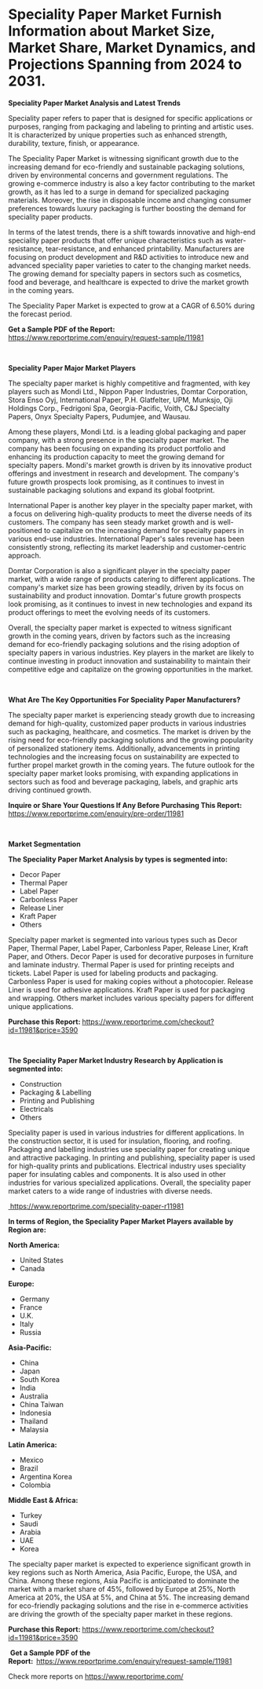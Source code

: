 <p><h1>Speciality Paper Market Furnish Information about Market Size, Market Share, Market Dynamics, and Projections Spanning from 2024 to 2031.</h1></p><p><strong>Speciality Paper Market Analysis and Latest Trends</strong></p>
<p><p>Speciality paper refers to paper that is designed for specific applications or purposes, ranging from packaging and labeling to printing and artistic uses. It is characterized by unique properties such as enhanced strength, durability, texture, finish, or appearance.</p><p>The Speciality Paper Market is witnessing significant growth due to the increasing demand for eco-friendly and sustainable packaging solutions, driven by environmental concerns and government regulations. The growing e-commerce industry is also a key factor contributing to the market growth, as it has led to a surge in demand for specialized packaging materials. Moreover, the rise in disposable income and changing consumer preferences towards luxury packaging is further boosting the demand for speciality paper products.</p><p>In terms of the latest trends, there is a shift towards innovative and high-end speciality paper products that offer unique characteristics such as water-resistance, tear-resistance, and enhanced printability. Manufacturers are focusing on product development and R&D activities to introduce new and advanced speciality paper varieties to cater to the changing market needs. The growing demand for specialty papers in sectors such as cosmetics, food and beverage, and healthcare is expected to drive the market growth in the coming years.</p><p>The Speciality Paper Market is expected to grow at a CAGR of 6.50% during the forecast period.</p></p>
<p><strong>Get a Sample PDF of the Report:&nbsp;</strong> <a href="https://www.reportprime.com/enquiry/request-sample/11981">https://www.reportprime.com/enquiry/request-sample/11981</a></p>
<p>&nbsp;</p>
<p><strong>Speciality Paper Major Market Players</strong></p>
<p><p>The specialty paper market is highly competitive and fragmented, with key players such as Mondi Ltd., Nippon Paper Industries, Domtar Corporation, Stora Enso Oyj, International Paper, P.H. Glatfelter, UPM, Munksjo, Oji Holdings Corp., Fedrigoni Spa, Georgia-Pacific, Voith, C&J Specialty Papers, Onyx Specialty Papers, Pudumjee, and Wausau.</p><p>Among these players, Mondi Ltd. is a leading global packaging and paper company, with a strong presence in the specialty paper market. The company has been focusing on expanding its product portfolio and enhancing its production capacity to meet the growing demand for specialty papers. Mondi's market growth is driven by its innovative product offerings and investment in research and development. The company's future growth prospects look promising, as it continues to invest in sustainable packaging solutions and expand its global footprint.</p><p>International Paper is another key player in the specialty paper market, with a focus on delivering high-quality products to meet the diverse needs of its customers. The company has seen steady market growth and is well-positioned to capitalize on the increasing demand for specialty papers in various end-use industries. International Paper's sales revenue has been consistently strong, reflecting its market leadership and customer-centric approach.</p><p>Domtar Corporation is also a significant player in the specialty paper market, with a wide range of products catering to different applications. The company's market size has been growing steadily, driven by its focus on sustainability and product innovation. Domtar's future growth prospects look promising, as it continues to invest in new technologies and expand its product offerings to meet the evolving needs of its customers.</p><p>Overall, the specialty paper market is expected to witness significant growth in the coming years, driven by factors such as the increasing demand for eco-friendly packaging solutions and the rising adoption of specialty papers in various industries. Key players in the market are likely to continue investing in product innovation and sustainability to maintain their competitive edge and capitalize on the growing opportunities in the market.</p></p>
<p>&nbsp;</p>
<p><strong>What Are The Key Opportunities For Speciality Paper Manufacturers?</strong></p>
<p><p>The specialty paper market is experiencing steady growth due to increasing demand for high-quality, customized paper products in various industries such as packaging, healthcare, and cosmetics. The market is driven by the rising need for eco-friendly packaging solutions and the growing popularity of personalized stationery items. Additionally, advancements in printing technologies and the increasing focus on sustainability are expected to further propel market growth in the coming years. The future outlook for the specialty paper market looks promising, with expanding applications in sectors such as food and beverage packaging, labels, and graphic arts driving continued growth.</p></p>
<p><strong>Inquire or Share Your Questions If Any Before Purchasing This Report:</strong> <a href="https://www.reportprime.com/enquiry/pre-order/11981">https://www.reportprime.com/enquiry/pre-order/11981</a></p>
<p>&nbsp;</p>
<p><strong>Market Segmentation</strong></p>
<p><strong>The Speciality Paper Market Analysis by types is segmented into:</strong></p>
<p><ul><li>Decor Paper</li><li>Thermal Paper</li><li>Label Paper</li><li>Carbonless Paper</li><li>Release Liner</li><li>Kraft Paper</li><li>Others</li></ul></p>
<p><p>Specialty paper market is segmented into various types such as Decor Paper, Thermal Paper, Label Paper, Carbonless Paper, Release Liner, Kraft Paper, and Others. Decor Paper is used for decorative purposes in furniture and laminate industry. Thermal Paper is used for printing receipts and tickets. Label Paper is used for labeling products and packaging. Carbonless Paper is used for making copies without a photocopier. Release Liner is used for adhesive applications. Kraft Paper is used for packaging and wrapping. Others market includes various specialty papers for different unique applications.</p></p>
<p><strong>Purchase this Report:&nbsp;</strong><a href="https://www.reportprime.com/checkout?id=11981&price=3590">https://www.reportprime.com/checkout?id=11981&price=3590</a></p>
<p>&nbsp;</p>
<p><strong>The Speciality Paper Market Industry Research by Application is segmented into:</strong></p>
<p><ul><li>Construction</li><li>Packaging & Labelling</li><li>Printing and Publishing</li><li>Electricals</li><li>Others</li></ul></p>
<p><p>Speciality paper is used in various industries for different applications. In the construction sector, it is used for insulation, flooring, and roofing. Packaging and labelling industries use speciality paper for creating unique and attractive packaging. In printing and publishing, speciality paper is used for high-quality prints and publications. Electrical industry uses speciality paper for insulating cables and components. It is also used in other industries for various specialized applications. Overall, the speciality paper market caters to a wide range of industries with diverse needs.</p></p>
<p><a href="https://www.reportprime.com/speciality-paper-r11981">&nbsp;https://www.reportprime.com/speciality-paper-r11981</a></p>
<p><strong>In terms of Region, the Speciality Paper Market Players available by Region are:</strong></p>
<p>
    <p> <strong> North America: </strong>
        <ul>
            <li>United States</li>
            <li>Canada</li>
        </ul>
        </p> 
    <p> <strong> Europe: </strong>
        <ul>
            <li>Germany</li>
            <li>France</li>
            <li>U.K.</li>
            <li>Italy</li>
            <li>Russia</li>
        </ul>
        </p> 
    <p> <strong> Asia-Pacific: </strong>
        <ul>
            <li>China</li>
            <li>Japan</li>
            <li>South Korea</li>
            <li>India</li>
            <li>Australia</li>
            <li>China Taiwan</li>
            <li>Indonesia</li>
            <li>Thailand</li>
            <li>Malaysia</li>
        </ul>
        </p> 
    <p> <strong> Latin America: </strong>
        <ul>
            <li>Mexico</li>
            <li>Brazil</li>
            <li>Argentina Korea</li>
            <li>Colombia</li>
        </ul>
        </p> 
    <p> <strong> Middle East & Africa: </strong>
        <ul>
            <li>Turkey</li>
            <li>Saudi</li>
            <li>Arabia</li>
            <li>UAE</li>
            <li>Korea</li>
        </ul>
    </p>
    </p>
<p><p>The specialty paper market is expected to experience significant growth in key regions such as North America, Asia Pacific, Europe, the USA, and China. Among these regions, Asia Pacific is anticipated to dominate the market with a market share of 45%, followed by Europe at 25%, North America at 20%, the USA at 5%, and China at 5%. The increasing demand for eco-friendly packaging solutions and the rise in e-commerce activities are driving the growth of the specialty paper market in these regions.</p></p>
<p><strong>Purchase this Report: </strong><a href="https://www.reportprime.com/checkout?id=11981&price=3590">https://www.reportprime.com/checkout?id=11981&price=3590</a></p>
<p>&nbsp;<strong>Get a Sample PDF of the Report:&nbsp;&nbsp;</strong><a href="https://www.reportprime.com/enquiry/request-sample/11981">https://www.reportprime.com/enquiry/request-sample/11981</a></p>
<p><strong></strong></p>
<p>Check more reports on <a href="https://www.reportprime.com/">https://www.reportprime.com/</a></p>